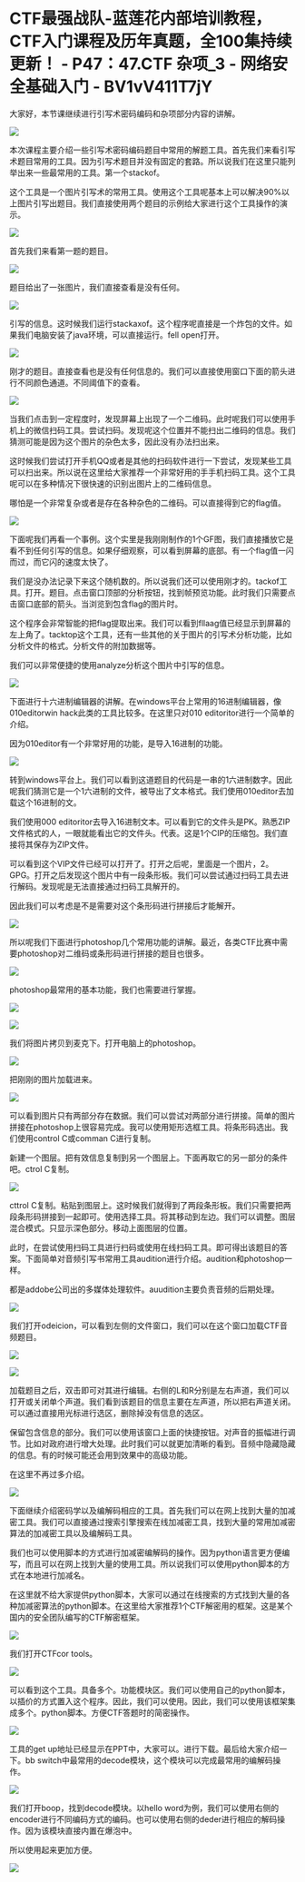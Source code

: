 # CTF最强战队-蓝莲花内部培训教程，CTF入门课程及历年真题，全100集持续更新！ - P47：47.CTF 杂项_3 - 网络安全基础入门 - BV1vV411T7jY

大家好，本节课继续进行引写术密码编码和杂项部分内容的讲解。

![](img/281d472b8a7eed899cf23f524710da83_1.png)

本次课程主要介绍一些引写术密码编码题目中常用的解题工具。首先我们来看引写术题目常用的工具。因为引写术题目并没有固定的套路。所以说我们在这里只能列举出来一些最常用的工具。第一个stackof。

这个工具是一个图片引写术的常用工具。使用这个工具呢基本上可以解决90%以上图片引写出题目。我们直接使用两个题目的示例给大家进行这个工具操作的演示。



![](img/281d472b8a7eed899cf23f524710da83_3.png)

首先我们来看第一题的题目。

![](img/281d472b8a7eed899cf23f524710da83_5.png)

题目给出了一张图片，我们直接查看是没有任何。

![](img/281d472b8a7eed899cf23f524710da83_7.png)

引写的信息。这时候我们运行stackaxof。这个程序呢直接是一个炸包的文件。如果我们电脑安装了java环境，可以直接运行。fell open打开。



![](img/281d472b8a7eed899cf23f524710da83_9.png)

刚才的题目。直接查看也是没有任何信息的。我们可以直接使用窗口下面的箭头进行不同颜色通道。不同阈值下的查看。



![](img/281d472b8a7eed899cf23f524710da83_11.png)

当我们点击到一定程度时，发现屏幕上出现了一个二维码。此时呢我们可以使用手机上的微信扫码工具。尝试扫码。发现呢这个位置并不能扫出二维码的信息。我们猜测可能是因为这个图片的杂色太多，因此没有办法扫出来。

这时候我们尝试打开手机QQ或者是其他的扫码软件进行一下尝试，发现某些工具可以扫出来。所以说在这里给大家推荐一个非常好用的手手机扫码工具。这个工具呢可以在多种情况下很快速的识别出图片上的二维码信息。

哪怕是一个非常复杂或者是存在各种杂色的二维码。可以直接得到它的flag值。

![](img/281d472b8a7eed899cf23f524710da83_13.png)

下面呢我们再看一个事例。这个实里是我刚刚制作的1个GF图，我们直接播放它是看不到任何引写的信息。如果仔细观察，可以看到屏幕的底部。有一个flag值一闪而过，而它闪的速度太快了。

我们是没办法记录下来这个随机数的。所以说我们还可以使用刚才的。tackof工具。打开。题目。点击窗口顶部的分析按钮，找到帧预览功能。此时我们只需要点击窗口底部的箭头。当浏览到包含flag的图片时。

这个程序会非常智能的把flag提取出来。我们可以看到fllaag值已经显示到屏幕的左上角了。tacktop这个工具，还有一些其他的关于图片的引写术分析功能，比如分析文件的格式。分析文件的附加数据等。

我们可以非常便捷的使用analyze分析这个图片中引写的信息。

![](img/281d472b8a7eed899cf23f524710da83_15.png)

下面进行十六进制编辑器的讲解。在windows平台上常用的16进制编辑器，像010editorwin hack此类的工具比较多。在这里只对010 editoritor进行一个简单的介绍。

因为010editor有一个非常好用的功能，是导入16进制的功能。

![](img/281d472b8a7eed899cf23f524710da83_17.png)

转到windows平台上。我们可以看到这道题目的代码是一串的1六进制数字。因此呢我们猜测它是一个1六进制的文件，被导出了文本格式。我们使用010editor去加载这个16进制的文。

我们使用000 editoritor去导入16进制文本。可以看到它的文件头是PK。熟悉ZIP文件格式的人，一眼就能看出它的文件头。代表。这是1个CIP的压缩包。我们直接将其保存为ZIP文件。

可以看到这个VIP文件已经可以打开了。打开之后呢，里面是一个图片，2。GPG。打开之后发现这个图片中有一段条形板。我们可以尝试通过扫码工具去进行解码。发现呢是无法直接通过扫码工具解开的。

因此我们可以考虑是不是需要对这个条形码进行拼接后才能解开。

![](img/281d472b8a7eed899cf23f524710da83_19.png)

所以呢我们下面进行photoshop几个常用功能的讲解。最近，各类CTF比赛中需要photoshop对二维码或条形码进行拼接的题目也很多。



![](img/281d472b8a7eed899cf23f524710da83_21.png)

photoshop最常用的基本功能，我们也需要进行掌握。

![](img/281d472b8a7eed899cf23f524710da83_23.png)

![](img/281d472b8a7eed899cf23f524710da83_24.png)

我们将图片拷贝到麦克下。打开电脑上的photoshop。

![](img/281d472b8a7eed899cf23f524710da83_26.png)

把刚刚的图片加载进来。

![](img/281d472b8a7eed899cf23f524710da83_28.png)

可以看到图片只有两部分存在数据。我们可以尝试对两部分进行拼接。简单的图片拼接在photoshop上很容易完成。我可以使用矩形选框工具。将条形码选出。我们使用control C或comman C进行复制。

新建一个图层。把有效信息复制到另一个图层上。下面再取它的另一部分的条件吧。ctrol C复制。

![](img/281d472b8a7eed899cf23f524710da83_30.png)

cttrol C复制。粘贴到图层上。这时候我们就得到了两段条形板。我们只需要把两段条形码拼接到一起即可。使用选择工具。将其移动到左边。我们可以调整。图层混合模式。只显示深色部分。移动上面图层的位置。

此时，在尝试使用扫码工具进行扫码或使用在线扫码工具。即可得出该题目的答案。下面简单对音频引写书常用工具audition进行介绍。audition和photoshop一样。

都是addobe公司出的多媒体处理软件。auudition主要负责音频的后期处理。

![](img/281d472b8a7eed899cf23f524710da83_32.png)

我们打开odeicion，可以看到左侧的文件窗口，我们可以在这个窗口加载CTF音频题目。

![](img/281d472b8a7eed899cf23f524710da83_34.png)

![](img/281d472b8a7eed899cf23f524710da83_35.png)

加载题目之后，双击即可对其进行编辑。右侧的L和R分别是左右声道，我们可以打开或关闭单个声道。我们看到该题目的信息主要在左声道，所以把右声道关闭。可以通过直接用光标进行选区，删除掉没有信息的选区。

保留包含信息的部分。我们可以使用该窗口上面的快捷按钮。对声音的振幅进行调节。比如对政府进行增大处理。此时我们可以就更加清晰的看到。音频中隐藏隐藏的信息。有的时候可能还会用到效果中的高级功能。

在这里不再过多介绍。

![](img/281d472b8a7eed899cf23f524710da83_37.png)

下面继续介绍密码学以及编解码相应的工具。首先我们可以在网上找到大量的加减密工具。我们可以直接通过搜索引擎搜索在线加减密工具，找到大量的常用加减密算法的加减密工具以及编解码工具。

我们也可以使用脚本的方式进行加减密编解码的操作。因为python语言更方便编写，而且可以在网上找到大量的使用工具。所以说我们可以使用python脚本的方式在本地进行加减名。

在这里就不给大家提供python脚本，大家可以通过在线搜索的方式找到大量的各种加减密算法的python脚本。在这里给大家推荐1个CTF解密用的框架。这是某个国内的安全团队编写的CTF解密框架。



![](img/281d472b8a7eed899cf23f524710da83_39.png)

我们打开CTFcor tools。

![](img/281d472b8a7eed899cf23f524710da83_41.png)

可以看到这个工具。具备多个。功能模块区。我们可以使用自己的python脚本，以插价的方式置入这个程序。因此，我们可以使用。因此，我们可以使用该框架集成多个。python脚本。方便CTF答题时的简密操作。



![](img/281d472b8a7eed899cf23f524710da83_43.png)

工具的get up地址已经显示在PPT中，大家可以。进行下载。最后给大家介绍一下。bb switch中最常用的decode模块，这个模块可以完成最常用的编解码操作。



![](img/281d472b8a7eed899cf23f524710da83_45.png)

我们打开boop，找到decode模块。以hello word为例，我们可以使用右侧的encoder进行不同编码方式的编码。也可以使用右侧的deder进行相应的解码操作。因为该模块直接内置在爆泡中。

所以使用起来更加方便。

![](img/281d472b8a7eed899cf23f524710da83_47.png)